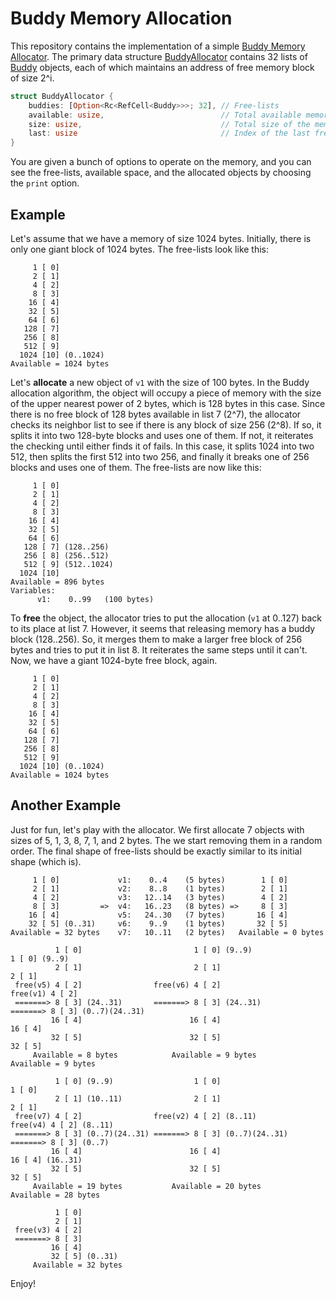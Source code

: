 # Buddy Memory Allocation
This repository contains the implementation of a simple [Buddy Memory Allocator](https://en.wikipedia.org/wiki/Buddy_memory_allocation). 
The primary data structure [BuddyAllocator](src/main.rs#L16) contains 32 lists of [Buddy](src/main.rs#L11) objects, each of which maintains an address of free memory block of size 2^i.

```rust
struct BuddyAllocator {
    buddies: [Option<Rc<RefCell<Buddy>>>; 32], // Free-lists
    available: usize,                          // Total available memory
    size: usize,                               // Total size of the memory
    last: usize                                // Index of the last free-list which may be used
}
```

You are given a bunch of options to operate on the memory, and you can see the free-lists, available space, and the allocated objects by choosing the `print` option. 

## Example
Let's assume that we have a memory of size 1024 bytes. Initially, there is only one giant block of 1024 bytes. The free-lists look like this:

```
     1 [ 0]
     2 [ 1]
     4 [ 2]
     8 [ 3]
    16 [ 4] 
    32 [ 5]
    64 [ 6]
   128 [ 7]
   256 [ 8]
   512 [ 9]
  1024 [10] (0..1024)
Available = 1024 bytes
```

Let's **allocate** a new object of `v1` with the size of 100 bytes. In the Buddy allocation algorithm, the object will occupy a piece of memory with the size of the upper nearest power of 2 bytes, which is 128 bytes in this case. Since there is no free block of 128 bytes available in list 7 (2^7), the allocator checks its neighbor list to see if there is any block of size 256 (2^8). If so, it splits it into two 128-byte blocks and uses one of them. If not, it reiterates the checking until either finds it of fails. In this case, it splits 1024 into two 512, then splits the first 512 into two 256, and finally it breaks one of 256 blocks and uses one of them. The free-lists are now like this:

```
     1 [ 0]
     2 [ 1]
     4 [ 2]
     8 [ 3]
    16 [ 4] 
    32 [ 5]
    64 [ 6]
   128 [ 7] (128..256)
   256 [ 8] (256..512)
   512 [ 9] (512..1024)
  1024 [10]
Available = 896 bytes
Variables:
      v1:    0..99   (100 bytes)
```

To **free** the object, the allocator tries to put the allocation (`v1` at 0..127) back to its place at list 7. However, it seems that releasing memory has a buddy block (128..256). So, it merges them to make a larger free block of 256 bytes and tries to put it in list 8. It reiterates the same steps until it can't. Now, we have a giant 1024-byte free block, again.

```
     1 [ 0]
     2 [ 1]
     4 [ 2]
     8 [ 3]
    16 [ 4]
    32 [ 5] 
    64 [ 6]
   128 [ 7]
   256 [ 8]
   512 [ 9]
  1024 [10] (0..1024)
Available = 1024 bytes
```

## Another Example
Just for fun, let's play with the allocator. We first allocate 7 objects with sizes of 5, 1, 3, 8, 7, 1, and 2 bytes. The we start removing them in a random order. The final shape of free-lists should be exactly similar to its initial shape (which is).

```
     1 [ 0]             v1:    0..4    (5 bytes)        1 [ 0]   
     2 [ 1]             v2:    8..8    (1 bytes)        2 [ 1]   
     4 [ 2]             v3:   12..14   (3 bytes)        4 [ 2]   
     8 [ 3]         =>  v4:   16..23   (8 bytes) =>     8 [ 3]   
    16 [ 4]             v5:   24..30   (7 bytes)       16 [ 4]   
    32 [ 5] (0..31)     v6:    9..9    (1 bytes)       32 [ 5]   
Available = 32 bytes    v7:   10..11   (2 bytes)   Available = 0 bytes
														      
          1 [ 0]                         1 [ 0] (9..9)                  1 [ 0] (9..9)  
          2 [ 1]                         2 [ 1]                         2 [ 1]         
 free(v5) 4 [ 2]                free(v6) 4 [ 2]                free(v1) 4 [ 2]         
 =======> 8 [ 3] (24..31)       =======> 8 [ 3] (24..31)       =======> 8 [ 3] (0..7)(24..31)
         16 [ 4]                        16 [ 4]                        16 [ 4]         
         32 [ 5]                        32 [ 5]                        32 [ 5]         
     Available = 8 bytes            Available = 9 bytes            Available = 9 bytes 

          1 [ 0] (9..9)                  1 [ 0]                         1 [ 0]         
          2 [ 1] (10..11)                2 [ 1]                         2 [ 1]         
 free(v7) 4 [ 2]                free(v2) 4 [ 2] (8..11)        free(v4) 4 [ 2] (8..11) 
 =======> 8 [ 3] (0..7)(24..31) =======> 8 [ 3] (0..7)(24..31) =======> 8 [ 3] (0..7)  
         16 [ 4]                        16 [ 4]                        16 [ 4] (16..31)
         32 [ 5]                        32 [ 5]                        32 [ 5]         
     Available = 19 bytes           Available = 20 bytes            Available = 28 bytes
 
          1 [ 0]
          2 [ 1]
 free(v3) 4 [ 2]
 =======> 8 [ 3]
         16 [ 4]
         32 [ 5] (0..31)
     Available = 32 bytes
```

Enjoy!

